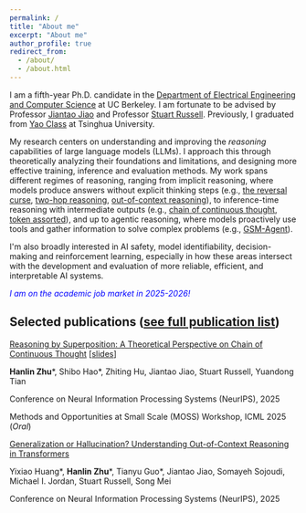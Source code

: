 ```yaml
---
permalink: /
title: "About me"
excerpt: "About me"
author_profile: true
redirect_from: 
  - /about/
  - /about.html
---
```


I am a fifth-year Ph.D. candidate in the [Department of Electrical Engineering and Computer Science](https://eecs.berkeley.edu/) at UC Berkeley. I am fortunate to be advised by Professor [Jiantao Jiao](https://people.eecs.berkeley.edu/~jiantao/) and Professor [Stuart Russell](https://people.eecs.berkeley.edu/~russell/). Previously, I graduated from [Yao Class](https://iiis.tsinghua.edu.cn/en/yaoclass/) at Tsinghua University.

My research centers on understanding and improving the *reasoning* capabilities of large language models (LLMs). I approach this through theoretically analyzing their foundations and limitations, and designing more effective training, inference and evaluation methods. My work spans different regimes of reasoning, ranging from implicit reasoning, where models produce answers without explicit thinking steps (e.g., [the reversal curse](https://arxiv.org/abs/2405.04669), [two-hop reasoning](https://arxiv.org/abs/2502.13913), [out-of-context reasoning](https://arxiv.org/abs/2506.10887)), to inference-time reasoning with intermediate outputs (e.g., [chain of continuous thought](https://arxiv.org/abs/2505.12514), [token assorted](https://arxiv.org/abs/2502.03275)), and up to agentic reasoning, where models proactively use tools and gather information to solve complex problems (e.g., [GSM-Agent](https://arxiv.org/abs/2509.21998)). 

I'm also broadly interested in AI safety, model identifiability, decision-making and reinforcement learning, especially in how these areas intersect with the development and evaluation of more reliable, efficient, and interpretable AI systems.

<span style="color:#0000FF;">*I am on the academic job market in 2025-2026!*</span>


## Selected publications ([see full publication list](/publications/))

[Reasoning by Superposition: A Theoretical Perspective on Chain of Continuous Thought](https://arxiv.org/abs/2505.12514) [[slides](/files/talk_slides/coconut_theory.pdf)]

**Hanlin Zhu**\*, Shibo Hao\*, Zhiting Hu, Jiantao Jiao, Stuart Russell, Yuandong Tian

Conference on Neural Information Processing Systems (NeurIPS), 2025

Methods and Opportunities at Small Scale (MOSS) Workshop, ICML 2025 (*Oral*)

[Generalization or Hallucination? Understanding Out-of-Context Reasoning in Transformers](https://arxiv.org/abs/2506.10887)

Yixiao Huang\*, **Hanlin Zhu**\*, Tianyu Guo\*, Jiantao Jiao, Somayeh Sojoudi, Michael I. Jordan, Stuart Russell, Song Mei

Conference on Neural Information Processing Systems (NeurIPS), 2025